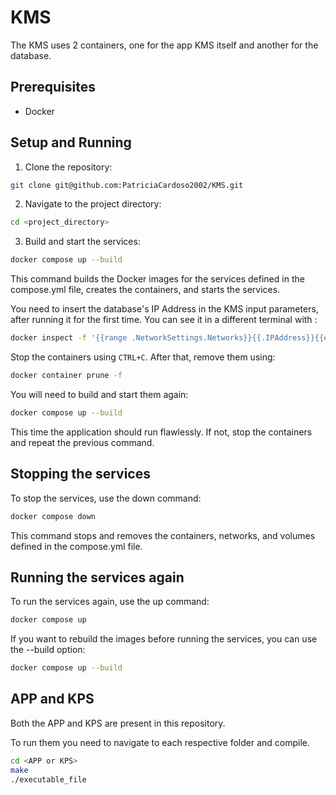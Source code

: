 # KMS

The KMS uses 2 containers, one for the app KMS itself and another for the database.

## Prerequisites

- Docker

## Setup and Running

1. Clone the repository:

```bash
git clone git@github.com:PatriciaCardoso2002/KMS.git
```

2. Navigate to the project directory:

```bash
cd <project_directory>
```

3. Build and start the services:

```bash
docker compose up --build
```
This command builds the Docker images for the services defined in the compose.yml file, creates the containers, and starts the services.

You need to insert the database's IP Address in the KMS input parameters, after running it for the first time. You can see it in a different terminal with :

```bash
docker inspect -f '{{range .NetworkSettings.Networks}}{{.IPAddress}}{{end}}' kms-kms_db-1
```

Stop the containers using `CTRL+C`. After that, remove them using:

```bash
docker container prune -f
```

You will need to build and start them again:

```bash
docker compose up --build
```

This time the application should run flawlessly. If not, stop the containers and repeat the previous command.

## Stopping the services

To stop the services, use the down command:

```bash
docker compose down
```

This command stops and removes the containers, networks, and volumes defined in the compose.yml file.

## Running the services again

To run the services again, use the up command:

```bash
docker compose up
```

If you want to rebuild the images before running the services, you can use the --build option:

```bash
docker compose up --build
```

## APP and KPS

Both the APP and KPS are present in this repository.

To run them you need to navigate to each respective folder and compile.

```bash
cd <APP or KPS>
make
./executable_file
```
